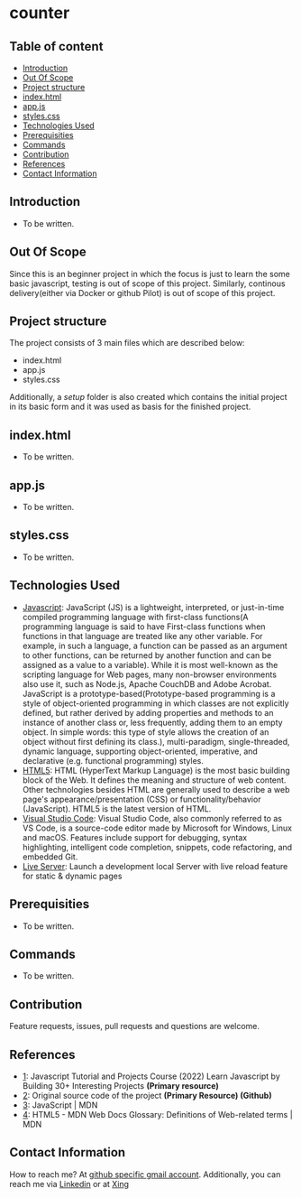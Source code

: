 # counter

## Table of content

- [Introduction](#introduction)
- [Out Of Scope](#out-of-scope)
- [Project structure](#project-structure)
- [index.html](#indexhtml)
- [app.js](#appjs)
- [styles.css](#stylescss)
- [Technologies Used](#technologies-used)
- [Prerequisities](#prerequisities)
- [Commands](#commands)
- [Contribution](#contribution)
- [References](#references)
- [Contact Information](#contact-information)

## Introduction

- To be written.

## Out Of Scope

Since this is an beginner project in which the focus is just to learn the some basic javascript, testing is out of scope of this project. Similarly, continous delivery(either via Docker or github Pilot) is out of scope of this project.

## Project structure

The project consists of 3 main files which are described below:

- index.html
- app.js
- styles.css

Additionally, a _setup_ folder is also created which contains the initial project in its basic form and it was used as basis for the finished project.

## index.html

- To be written.

## app.js

- To be written.

## styles.css

- To be written.

## Technologies Used

- [Javascript](https://www.w3schools.com/js/): JavaScript (JS) is a lightweight, interpreted, or just-in-time compiled programming language with first-class functions(A programming language is said to have First-class functions when functions in that language are treated like any other variable. For example, in such a language, a function can be passed as an argument to other functions, can be returned by another function and can be assigned as a value to a variable). While it is most well-known as the scripting language for Web pages, many non-browser environments also use it, such as Node.js, Apache CouchDB and Adobe Acrobat. JavaScript is a prototype-based(Prototype-based programming is a style of object-oriented programming in which classes are not explicitly defined, but rather derived by adding properties and methods to an instance of another class or, less frequently, adding them to an empty object. In simple words: this type of style allows the creation of an object without first defining its class.), multi-paradigm, single-threaded, dynamic language, supporting object-oriented, imperative, and declarative (e.g. functional programming) styles.
- [HTML5](https://www.w3schools.com/html/default.asp): HTML (HyperText Markup Language) is the most basic building block of the Web. It defines the meaning and structure of web content. Other technologies besides HTML are generally used to describe a web page's appearance/presentation (CSS) or functionality/behavior (JavaScript). HTML5 is the latest version of HTML.
- [Visual Studio Code](https://code.visualstudio.com/Download): Visual Studio Code, also commonly referred to as VS Code, is a source-code editor made by Microsoft for Windows, Linux and macOS. Features include support for debugging, syntax highlighting, intelligent code completion, snippets, code refactoring, and embedded Git.
- [Live Server](https://marketplace.visualstudio.com/items?itemName=ritwickdey.LiveServer): Launch a development local Server with live reload feature for static & dynamic pages

## Prerequisities

- To be written.

## Commands

- To be written.

## Contribution

Feature requests, issues, pull requests and questions are welcome.

## References

- [1](https://www.udemy.com/course/javascript-tutorial-for-beginners-w/): Javascript Tutorial and Projects Course (2022)
  Learn Javascript by Building 30+ Interesting Projects **(Primary resource)**
- [2](https://github.com/john-smilga/javascript-basic-projects/tree/master/02-counter): Original source code of the project **(Primary Resource) (Github)**
- [3](https://developer.mozilla.org/en-US/docs/Web/JavaScript): JavaScript | MDN
- [4](https://developer.mozilla.org/en-US/docs/Glossary/HTML5): HTML5 - MDN Web Docs Glossary: Definitions of Web-related terms | MDN

## Contact Information

How to reach me? At [github specific gmail account](mailto:syedumerahmedcode@gmail.com?subject=%5BGitHub%5D%20Hello%20from%20Github). Additionally, you can reach me via [Linkedin](https://www.linkedin.com/in/syed-umer-ahmed-a346a746/) or at [Xing](https://www.xing.com/profile/SyedUmer_Ahmed/cv)
